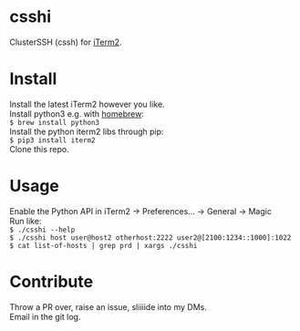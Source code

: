 # csshi
ClusterSSH (cssh) for [iTerm2](https://iterm2.com/).

# Install
Install the latest iTerm2 however you like.  
Install python3 e.g. with [homebrew](https://brew.sh/):  
```$ brew install python3```  
Install the python iterm2 libs through pip:  
```$ pip3 install iterm2```  
Clone this repo.

# Usage
Enable the Python API in iTerm2 -> Preferences... -> General -> Magic  
Run like:  
```$ ./csshi --help```  
```$ ./csshi host user@host2 otherhost:2222 user2@[2100:1234::1000]:1022```  
```$ cat list-of-hosts | grep prd | xargs ./csshi```

# Contribute
Throw a PR over, raise an issue, sliiiide into my DMs.  
Email in the git log.
